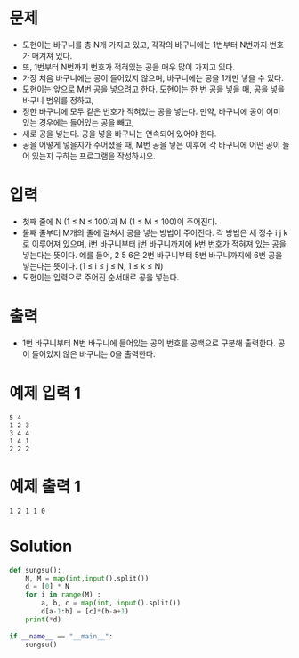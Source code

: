 # 문제
- 도현이는 바구니를 총 N개 가지고 있고, 각각의 바구니에는 1번부터 N번까지 번호가 매겨져 있다.
- 또, 1번부터 N번까지 번호가 적혀있는 공을 매우 많이 가지고 있다.
- 가장 처음 바구니에는 공이 들어있지 않으며, 바구니에는 공을 1개만 넣을 수 있다.
- 도현이는 앞으로 M번 공을 넣으려고 한다. 도현이는 한 번 공을 넣을 때, 공을 넣을 바구니 범위를 정하고,
- 정한 바구니에 모두 같은 번호가 적혀있는 공을 넣는다. 만약, 바구니에 공이 이미 있는 경우에는 들어있는 공을 빼고,
- 새로 공을 넣는다. 공을 넣을 바구니는 연속되어 있어야 한다.
- 공을 어떻게 넣을지가 주어졌을 때, M번 공을 넣은 이후에 각 바구니에 어떤 공이 들어 있는지 구하는 프로그램을 작성하시오.

# 입력
- 첫째 줄에 N (1 ≤ N ≤ 100)과 M (1 ≤ M ≤ 100)이 주어진다.
- 둘째 줄부터 M개의 줄에 걸쳐서 공을 넣는 방법이 주어진다. 각 방법은 세 정수 i j k로 이루어져 있으며, i번 바구니부터 j번 바구니까지에 k번 번호가 적혀져 있는 공을 넣는다는 뜻이다. 예를 들어, 2 5 6은 2번 바구니부터 5번 바구니까지에 6번 공을 넣는다는 뜻이다. (1 ≤ i ≤ j ≤ N, 1 ≤ k ≤ N)
- 도현이는 입력으로 주어진 순서대로 공을 넣는다.

# 출력
- 1번 바구니부터 N번 바구니에 들어있는 공의 번호를 공백으로 구분해 출력한다. 공이 들어있지 않은 바구니는 0을 출력한다.

# 예제 입력 1 
```
5 4
1 2 3
3 4 4
1 4 1
2 2 2
```
# 예제 출력 1 
```
1 2 1 1 0
```
# Solution
```python
def sungsu():
    N, M = map(int,input().split())
    d = [0] * N
    for i in range(M) :
        a, b, c = map(int, input().split())
        d[a-1:b] = [c]*(b-a+1)
    print(*d)
 
if __name__ == "__main__":
    sungsu()
```
